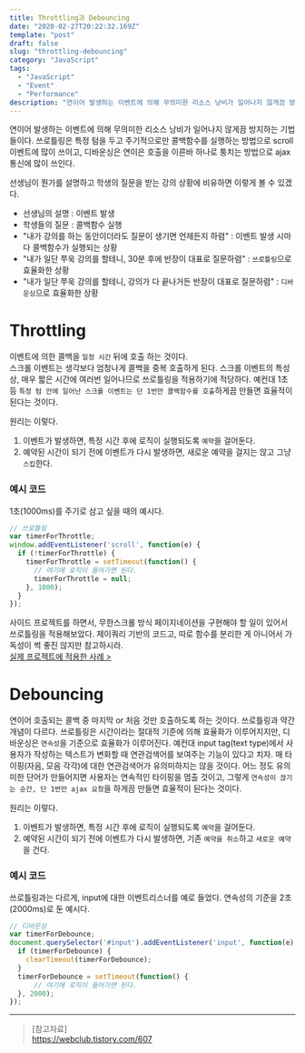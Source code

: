 ```yaml
---
title: Throttling과 Debouncing
date: "2020-02-27T20:22:32.169Z"
template: "post"
draft: false
slug: "throttling-debouncing"
category: "JavaScript"
tags:
  - "JavaScript"
  - "Event"
  - "Performance"
description: "연이어 발생하는 이벤트에 의해 무의미한 리소스 낭비가 일어나지 않게끔 방지하는 기법들이다. 쓰로틀링은 특정 텀을 두고 주기적으로만 콜백함수를 실행하는 방법으로 scroll 이벤트에 많이 쓰이고, 디바운싱은 연이은 호출을 이른바 하나로 퉁치는 방법으로 ajax 통신에 많이 쓰인다."
---
```


연이어 발생하는 이벤트에 의해 무의미한 리소스 낭비가 일어나지 않게끔 방지하는 기법들이다. 쓰로틀링은 특정 텀을 두고 주기적으로만 콜백함수를 실행하는 방법으로 scroll 이벤트에 많이 쓰이고, 디바운싱은 연이은 호출을 이른바 하나로 퉁치는 방법으로 ajax 통신에 많이 쓰인다.  

선생님이 뭔가를 설명하고 학생의 질문을 받는 강의 상황에 비유하면 이렇게 볼 수 있겠다.
- 선생님의 설명 : 이벤트 발생  
- 학생들의 질문 : 콜백함수 실행  
- "내가 강의를 하는 동안이더라도 질문이 생기면 언제든지 하렴" : 이벤트 발생 시마다 콜백함수가 실행되는 상황
- "내가 일단 쭈욱 강의를 할테니, 30분 후에 반장이 대표로 질문하렴" : `쓰로틀링`으로 효율화한 상황  
- "내가 일단 쭈욱 강의를 할테니, 강의가 다 끝나거든 반장이 대표로 질문하렴" : `디바운싱`으로 효율화한 상황  


# Throttling
이벤트에 의한 콜백을 `일정 시간` 뒤에 호출 하는 것이다.  
스크롤 이벤트는 생각보다 엄청나게 콜백을 중복 호출하게 된다. 스크롤 이벤트의 특성상, 매우 짧은 시간에 여러번 일어나므로 쓰로틀링을 적용하기에 적당하다. 예컨대 1초 등 `특정 텀 안에 일어난 스크롤 이벤트는 단 1번만 콜백함수를 호출`하게끔 만들면 효율적이 된다는 것이다.  

원리는 이렇다.
1. 이벤트가 발생하면, 특정 시간 후에 로직이 실행되도록 `예약`을 걸어둔다.
2. 예약된 시간이 되기 전에 이벤트가 다시 발생하면, 새로운 예약을 걸지는 않고 그냥 `스킵`한다.

### 예시 코드
1초(1000ms)를 주기로 삼고 싶을 때의 예시다.

```js
// 쓰로틀링
var timerForThrottle;
window.addEventListener('scroll', function(e) {
  if (!timerForThrottle) {
    timerForThrottle = setTimeout(function() {
      // 여기에 로직이 들어가면 된다.
      timerForThrottle = null;
    }, 1000);
  }
});
```

사이드 프로젝트를 하면서, 무한스크롤 방식 페이지네이션을 구현해야 할 일이 있어서 쓰로틀링을 적용해보았다. 제이쿼리 기반의 코드고, 따로 함수를 분리한 게 아니어서 가독성이 썩 좋진 않지만 참고하시라.  
[실제 프로젝트에 적용한 사례 >](https://github.com/HyunSangHan/a-or-b-ugc/commit/348851c3f9af0b45a11fb8214f2ea856533ac4da)


# Debouncing
연이어 호출되는 콜백 중 마지막 or 처음 것만 호출하도록 하는 것이다.
쓰로틀링과 약간 개념이 다르다. 쓰로틀링은 시간이라는 절대적 기준에 의해 효율화가 이루어지지만, 디바운싱은 `연속성`을 기준으로 효율화가 이루어진다. 예컨대 input tag(text type)에서 사용자가 작성하는 텍스트가 변화할 때 연관검색어를 보여주는 기능이 있다고 치자. 매 타이핑(자음, 모음 각각)에 대한 연관검색어가 유의미하지는 않을 것이다. 어느 정도 유의미한 단어가 만들어지면 사용자는 연속적인 타이핑을 멈출 것이고, 그렇게 `연속성이 끊기는 순간, 단 1번만 ajax 요청`을 하게끔 만들면 효율적이 된다는 것이다.  

원리는 이렇다.
1. 이벤트가 발생하면, 특정 시간 후에 로직이 실행되도록 `예약`을 걸어둔다.
2. 예약된 시간이 되기 전에 이벤트가 다시 발생하면, 기존 `예약을 취소`하고 `새로운 예약`을 건다.

### 예시 코드
쓰로틀링과는 다르게, input에 대한 이벤트리스너를 예로 들었다. 연속성의 기준을 2초(2000ms)로 둔 예시다.

```js
// 디바운싱
var timerForDebounce;
document.querySelector('#input').addEventListener('input', function(e) {
  if (timerForDebounce) {
    clearTimeout(timerForDebounce);
  }
  timerForDebounce = setTimeout(function() {
      // 여기에 로직이 들어가면 된다.
  }, 2000);
});
```

---

> [참고자료]  
> https://webclub.tistory.com/607